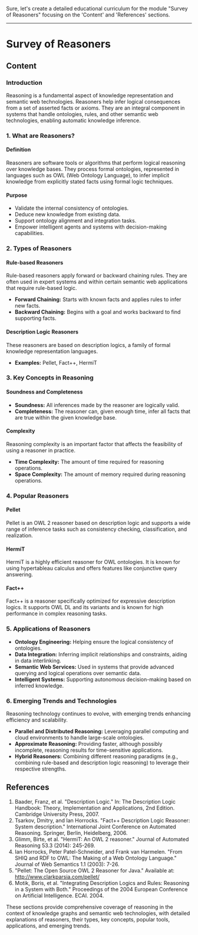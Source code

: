 Sure, let's create a detailed educational curriculum for the module "Survey of Reasoners" focusing on the 'Content' and 'References' sections.

---

# Survey of Reasoners

## Content

### Introduction
Reasoning is a fundamental aspect of knowledge representation and semantic web technologies. Reasoners help infer logical consequences from a set of asserted facts or axioms. They are an integral component in systems that handle ontologies, rules, and other semantic web technologies, enabling automatic knowledge inference.

### 1. What are Reasoners?
#### Definition
Reasoners are software tools or algorithms that perform logical reasoning over knowledge bases. They process formal ontologies, represented in languages such as OWL (Web Ontology Language), to infer implicit knowledge from explicitly stated facts using formal logic techniques.

#### Purpose
- Validate the internal consistency of ontologies.
- Deduce new knowledge from existing data.
- Support ontology alignment and integration tasks.
- Empower intelligent agents and systems with decision-making capabilities.

### 2. Types of Reasoners
#### Rule-based Reasoners
Rule-based reasoners apply forward or backward chaining rules. They are often used in expert systems and within certain semantic web applications that require rule-based logic.
- **Forward Chaining:** Starts with known facts and applies rules to infer new facts.
- **Backward Chaining:** Begins with a goal and works backward to find supporting facts.

#### Description Logic Reasoners
These reasoners are based on description logics, a family of formal knowledge representation languages.
- **Examples:** Pellet, Fact++, HermiT

### 3. Key Concepts in Reasoning
#### Soundness and Completeness
- **Soundness:** All inferences made by the reasoner are logically valid.
- **Completeness:** The reasoner can, given enough time, infer all facts that are true within the given knowledge base.

#### Complexity
Reasoning complexity is an important factor that affects the feasibility of using a reasoner in practice.
- **Time Complexity:** The amount of time required for reasoning operations.
- **Space Complexity:** The amount of memory required during reasoning operations.

### 4. Popular Reasoners
#### Pellet
Pellet is an OWL 2 reasoner based on description logic and supports a wide range of inference tasks such as consistency checking, classification, and realization.

#### HermiT
HermiT is a highly efficient reasoner for OWL ontologies. It is known for using hypertableau calculus and offers features like conjunctive query answering.

#### Fact++
Fact++ is a reasoner specifically optimized for expressive description logics. It supports OWL DL and its variants and is known for high performance in complex reasoning tasks.

### 5. Applications of Reasoners
- **Ontology Engineering:** Helping ensure the logical consistency of ontologies.
- **Data Integration:** Inferring implicit relationships and constraints, aiding in data interlinking.
- **Semantic Web Services:** Used in systems that provide advanced querying and logical operations over semantic data.
- **Intelligent Systems:** Supporting autonomous decision-making based on inferred knowledge.

### 6. Emerging Trends and Technologies
Reasoning technology continues to evolve, with emerging trends enhancing efficiency and scalability.
- **Parallel and Distributed Reasoning:** Leveraging parallel computing and cloud environments to handle large-scale ontologies.
- **Approximate Reasoning:** Providing faster, although possibly incomplete, reasoning results for time-sensitive applications.
- **Hybrid Reasoners:** Combining different reasoning paradigms (e.g., combining rule-based and description logic reasoning) to leverage their respective strengths.

## References
1. Baader, Franz, et al. "Description Logic." In: The Description Logic Handbook: Theory, Implementation and Applications, 2nd Edition. Cambridge University Press, 2007.
2. Tsarkov, Dmitry, and Ian Horrocks. "Fact++ Description Logic Reasoner: System description." International Joint Conference on Automated Reasoning. Springer, Berlin, Heidelberg, 2006.
3. Glimm, Birte, et al. "HermiT: An OWL 2 reasoner." Journal of Automated Reasoning 53.3 (2014): 245-269.
4. Ian Horrocks, Peter Patel-Schneider, and Frank van Harmelen. "From SHIQ and RDF to OWL: The Making of a Web Ontology Language." Journal of Web Semantics 1.1 (2003): 7-26.
5. "Pellet: The Open Source OWL 2 Reasoner for Java." Available at: http://www.clarkparsia.com/pellet/
6. Motik, Boris, et al. "Integrating Description Logics and Rules: Reasoning in a System with Both." Proceedings of the 2004 European Conference on Artificial Intelligence. ECAI. 2004.

These sections provide comprehensive coverage of reasoning in the context of knowledge graphs and semantic web technologies, with detailed explanations of reasoners, their types, key concepts, popular tools, applications, and emerging trends.